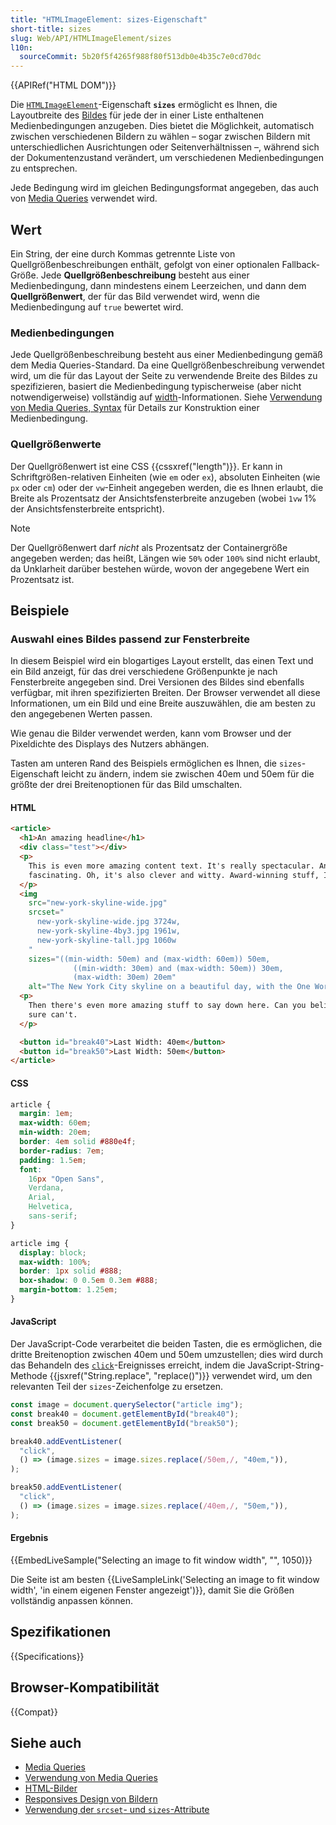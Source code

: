 ```yaml
---
title: "HTMLImageElement: sizes-Eigenschaft"
short-title: sizes
slug: Web/API/HTMLImageElement/sizes
l10n:
  sourceCommit: 5b20f5f4265f988f80f513db0e4b35c7e0cd70dc
---
```


{{APIRef("HTML DOM")}}

Die [`HTMLImageElement`](/de/docs/Web/API/HTMLImageElement)-Eigenschaft **`sizes`** ermöglicht es Ihnen, die Layoutbreite des [Bildes](/de/docs/Web/HTML/Element/img) für jede der in einer Liste enthaltenen Medienbedingungen anzugeben. Dies bietet die Möglichkeit, automatisch zwischen verschiedenen Bildern zu wählen – sogar zwischen Bildern mit unterschiedlichen Ausrichtungen oder Seitenverhältnissen –, während sich der Dokumentenzustand verändert, um verschiedenen Medienbedingungen zu entsprechen.

Jede Bedingung wird im gleichen Bedingungsformat angegeben, das auch von [Media Queries](/de/docs/Web/CSS/CSS_media_queries) verwendet wird.

## Wert

Ein String, der eine durch Kommas getrennte Liste von Quellgrößenbeschreibungen enthält, gefolgt von einer optionalen Fallback-Größe. Jede **Quellgrößenbeschreibung** besteht aus einer Medienbedingung, dann mindestens einem Leerzeichen, und dann dem **Quellgrößenwert**, der für das Bild verwendet wird, wenn die Medienbedingung auf `true` bewertet wird.

### Medienbedingungen

Jede Quellgrößenbeschreibung besteht aus einer Medienbedingung gemäß dem Media Queries-Standard. Da eine Quellgrößenbeschreibung verwendet wird, um die für das Layout der Seite zu verwendende Breite des Bildes zu spezifizieren, basiert die Medienbedingung typischerweise (aber nicht notwendigerweise) vollständig auf [width](/de/docs/Web/CSS/@media/width)-Informationen. Siehe [Verwendung von Media Queries, Syntax](/de/docs/Web/CSS/CSS_media_queries/Using_media_queries#syntax) für Details zur Konstruktion einer Medienbedingung.

### Quellgrößenwerte

Der Quellgrößenwert ist eine CSS {{cssxref("length")}}. Er kann in Schriftgrößen-relativen Einheiten (wie `em` oder `ex`), absoluten Einheiten (wie `px` oder `cm`) oder der `vw`-Einheit angegeben werden, die es Ihnen erlaubt, die Breite als Prozentsatz der Ansichtsfensterbreite anzugeben (wobei `1vw` 1% der Ansichtsfensterbreite entspricht).

> [!NOTE]
> Der Quellgrößenwert darf _nicht_ als Prozentsatz der Containergröße angegeben werden; das heißt, Längen wie `50%` oder `100%` sind nicht erlaubt, da Unklarheit darüber bestehen würde, wovon der angegebene Wert ein Prozentsatz ist.

## Beispiele

### Auswahl eines Bildes passend zur Fensterbreite

In diesem Beispiel wird ein blogartiges Layout erstellt, das einen Text und ein Bild anzeigt, für das drei verschiedene Größenpunkte je nach Fensterbreite angegeben sind. Drei Versionen des Bildes sind ebenfalls verfügbar, mit ihren spezifizierten Breiten. Der Browser verwendet all diese Informationen, um ein Bild und eine Breite auszuwählen, die am besten zu den angegebenen Werten passen.

Wie genau die Bilder verwendet werden, kann vom Browser und der Pixeldichte des Displays des Nutzers abhängen.

Tasten am unteren Rand des Beispiels ermöglichen es Ihnen, die `sizes`-Eigenschaft leicht zu ändern, indem sie zwischen 40em und 50em für die größte der drei Breitenoptionen für das Bild umschalten.

#### HTML

```html
<article>
  <h1>An amazing headline</h1>
  <div class="test"></div>
  <p>
    This is even more amazing content text. It's really spectacular. And
    fascinating. Oh, it's also clever and witty. Award-winning stuff, I'm sure.
  </p>
  <img
    src="new-york-skyline-wide.jpg"
    srcset="
      new-york-skyline-wide.jpg 3724w,
      new-york-skyline-4by3.jpg 1961w,
      new-york-skyline-tall.jpg 1060w
    "
    sizes="((min-width: 50em) and (max-width: 60em)) 50em,
              ((min-width: 30em) and (max-width: 50em)) 30em,
              (max-width: 30em) 20em"
    alt="The New York City skyline on a beautiful day, with the One World Trade Center building in the middle." />
  <p>
    Then there's even more amazing stuff to say down here. Can you believe it? I
    sure can't.
  </p>

  <button id="break40">Last Width: 40em</button>
  <button id="break50">Last Width: 50em</button>
</article>
```

#### CSS

```css
article {
  margin: 1em;
  max-width: 60em;
  min-width: 20em;
  border: 4em solid #880e4f;
  border-radius: 7em;
  padding: 1.5em;
  font:
    16px "Open Sans",
    Verdana,
    Arial,
    Helvetica,
    sans-serif;
}

article img {
  display: block;
  max-width: 100%;
  border: 1px solid #888;
  box-shadow: 0 0.5em 0.3em #888;
  margin-bottom: 1.25em;
}
```

#### JavaScript

Der JavaScript-Code verarbeitet die beiden Tasten, die es ermöglichen, die dritte Breitenoption zwischen 40em und 50em umzustellen; dies wird durch das Behandeln des [`click`](/de/docs/Web/API/Element/click_event)-Ereignisses erreicht, indem die JavaScript-String-Methode {{jsxref("String.replace", "replace()")}} verwendet wird, um den relevanten Teil der `sizes`-Zeichenfolge zu ersetzen.

```js
const image = document.querySelector("article img");
const break40 = document.getElementById("break40");
const break50 = document.getElementById("break50");

break40.addEventListener(
  "click",
  () => (image.sizes = image.sizes.replace(/50em,/, "40em,")),
);

break50.addEventListener(
  "click",
  () => (image.sizes = image.sizes.replace(/40em,/, "50em,")),
);
```

#### Ergebnis

{{EmbedLiveSample("Selecting an image to fit window width", "", 1050)}}

Die Seite ist am besten {{LiveSampleLink('Selecting an image to fit window width', 'in einem eigenen Fenster angezeigt')}}, damit Sie die Größen vollständig anpassen können.

## Spezifikationen

{{Specifications}}

## Browser-Kompatibilität

{{Compat}}

## Siehe auch

- [Media Queries](/de/docs/Web/CSS/CSS_media_queries)
- [Verwendung von Media Queries](/de/docs/Web/CSS/CSS_media_queries/Using_media_queries)
- [HTML-Bilder](/de/docs/Learn_web_development/Core/Structuring_content/HTML_images)
- [Responsives Design von Bildern](/de/docs/Web/HTML/Responsive_images)
- [Verwendung der `srcset`- und `sizes`-Attribute](/de/docs/Web/HTML/Element/img#using_the_srcset_and_sizes_attributes)
